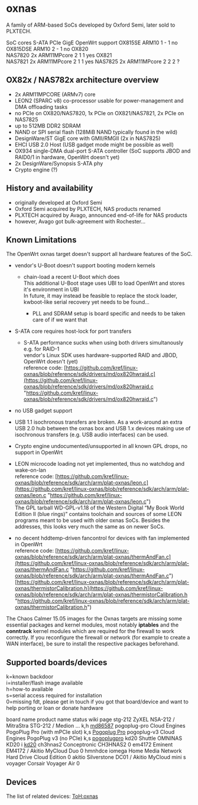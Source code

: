 # oxnas

A family of ARM-based SoCs developed by Oxford Semi, later sold to PLXTECH.

SoC cores S-ATA PCIe GigE OpenWrt support OX815SE ARM10 1 - 1 no OX815DSE ARM10 2 - 1 no OX820  
NAS7820 2x ARM11MPcore 2 1 1 yes OX821  
NAS7821 2x ARM11MPcore 2 1 1 yes NAS7825 2x ARM11MPcore 2 2 2 ?

## OX82x / NAS782x architecture overview

- 2x ARM11MPCORE (ARMv7) core
- LEON2 (SPARC v8) co-processor usable for power-management and DMA offloading tasks
- no PCIe on OX820/NAS7820, 1x PCIe on OX821/NAS7821, 2x PCIe on NAS7825
- up to 512MB DDR2 SDRAM
- NAND or SPI serial flash (128MiB NAND typically found in the wild)
- DesignWare/ST GigE core with GMII/RMGII (2x in NAS7825)
- EHCI USB 2.0 Host (USB gadget mode might be possible as well)
- OX934 single-DMA dual-port S-ATA controller (SoC supports JBOD and RAID0/1 in hardware, OpenWrt doesn't yet)
- 2x DesignWare/Synopsis S-ATA phy
- Crypto engine (?)

## History and availability

- originally developed at Oxford Semi
- Oxford Semi acquired by PLXTECH, NAS products renamed
- PLXTECH acquired by Avago, announced end-of-life for NAS products
- however, Avago got bulk-agreement with Rochester...

## Known Limitations

The OpenWrt oxnas target doesn't support all hardware features of the SoC.

- vendor's U-Boot doesn't support booting modern kernels
  
  - chain-load a recent U-Boot which does  
    This additional U-Boot stage uses UBI to load OpenWrt and stores it's environment in UBI  
    In future, it may instead be feasible to replace the stock loader, kwboot-like serial recovery yet needs to be found...
    
    - PLL and SDRAM setup is board specific and needs to be taken care of if we want that

<!--THE END-->

- S-ATA core requires host-lock for port transfers
  
  - S-ATA performance sucks when using both drivers simultanously e.g. for RAID-1  
    vendor's Linux SDK uses hardware-supported RAID and JBOD, OpenWrt doesn't (yet)  
    reference code: [https://github.com/kref/linux-oxnas/blob/reference/sdk/drivers/md/ox820hwraid.c](https://github.com/kref/linux-oxnas/blob/reference/sdk/drivers/md/ox820hwraid.c "https://github.com/kref/linux-oxnas/blob/reference/sdk/drivers/md/ox820hwraid.c")

<!--THE END-->

- no USB gadget support

<!--THE END-->

- USB 1.1 isochronous transfers are broken. As a work-around an extra USB 2.0 hub between the oxnas box and USB 1.x devices making use of isochronous transfers (e.g. USB audio interfaces) can be used.

<!--THE END-->

- Crypto engine undocumented/unsupported in all known GPL drops, no support in OpenWrt

<!--THE END-->

- LEON microcode loading not yet implemented, thus no watchdog and wake-on-lan  
  reference code: [https://github.com/kref/linux-oxnas/blob/reference/sdk/arch/arm/plat-oxnas/leon.c](https://github.com/kref/linux-oxnas/blob/reference/sdk/arch/arm/plat-oxnas/leon.c "https://github.com/kref/linux-oxnas/blob/reference/sdk/arch/arm/plat-oxnas/leon.c")  
  The GPL tarball WD-GPL-v1.18 of the Western Digital “My Book World Edition II (blue rings)” contains toolchain and sources of some LEON programs meant to be used with older oxnas SoCs. Besides the addresses, this looks very much the same as on newer SoCs.

<!--THE END-->

- no decent hddtemp-driven fancontrol for devices with fan implemented in OpenWrt  
  reference code: [https://github.com/kref/linux-oxnas/blob/reference/sdk/arch/arm/plat-oxnas/thermAndFan.c](https://github.com/kref/linux-oxnas/blob/reference/sdk/arch/arm/plat-oxnas/thermAndFan.c "https://github.com/kref/linux-oxnas/blob/reference/sdk/arch/arm/plat-oxnas/thermAndFan.c")  
  [https://github.com/kref/linux-oxnas/blob/reference/sdk/arch/arm/plat-oxnas/thermistorCalibration.h](https://github.com/kref/linux-oxnas/blob/reference/sdk/arch/arm/plat-oxnas/thermistorCalibration.h "https://github.com/kref/linux-oxnas/blob/reference/sdk/arch/arm/plat-oxnas/thermistorCalibration.h")

The Chaos Calmer 15.05 images for the Oxnas targets are missing some essential packages and kernel modules, most notably **iptables** and the **conntrack** kernel modules which are required for the firewall to work correctly. If you reconfigure the firewall or network (for example to create a WAN interface), be sure to install the respective packages beforehand.

## Supported boards/devices

k=known backdoor  
i=installer/flash image available  
h=how-to available  
s=serial access required for installation  
0=missing fdt, please get in touch if you got that board/device and want to help porting or loan or donate hardware

board name product name status wiki page stg-212 ZyXEL NSA-212 / MitraStra STG-212 / Medion ... k,h [md86587](/toh/medion/md86587 "toh:medion:md86587") pogoplug-pro Cloud Engines PogoPlug Pro (with mPCIe slot) k,s [Pogoplug Pro](/toh/cloud_engines/pogoplugpro "toh:cloud_engines:pogoplugpro") pogoplug-v3 Cloud Engines PogoPlug v3 (no PCIe) k,s [pogoplugpro](/toh/cloud_engines/pogoplugpro "toh:cloud_engines:pogoplugpro") kd20 Shuttle OMNINAS KD20 i [kd20](/toh/shuttle/kd20 "toh:shuttle:kd20") ch3hnas2 Conceptronic CH3HNAS2 0 em4172 Eminent EM4172 / Akitio MyCloud Duo 0 hmnhdce iomega Home Media Network Hard Drive Cloud Edition 0 akitio Silverstone DC01 / Akitio MyCloud mini s voyager Corsair Voyager Air 0

## Devices

The list of related devices: [ToH:oxnas](/toh/views/toh_dev_arch-target-cpu?dataflt%5BTarget_target%2A~%5D=oxnas "toh:views:toh_dev_arch-target-cpu")
